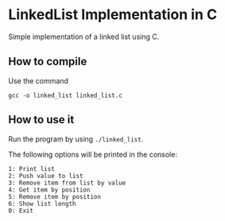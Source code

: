 # LinkedList Implementation in C

Simple implementation of a linked list using C.

## How to compile
Use the command 
```shell
gcc -o linked_list linked_list.c
```

## How to use it
Run the program by using ```./linked_list```.

The following options will be printed in the console:

```
1: Print list
2: Push value to list
3: Remove item from list by value
4: Get item by position
5: Remove item by position
6: Show list length
0: Exit
```